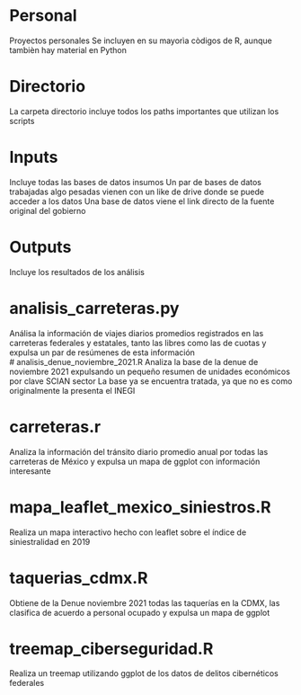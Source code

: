# Personal
Proyectos personales
Se incluyen en su mayorìa còdigos de R, aunque tambièn hay material en Python
# Directorio
La carpeta directorio incluye todos los paths importantes que utilizan los scripts
# Inputs
Incluye todas las bases de datos insumos
Un par de bases de datos trabajadas algo pesadas vienen con un like de drive donde se puede acceder a los datos
Una base de datos viene el link directo de la fuente original del gobierno
# Outputs
Incluye los resultados de los análisis
# analisis_carreteras.py
Análisa la información de viajes diarios promedios registrados en las carreteras federales y estatales, tanto las libres como las de cuotas y 
expulsa un par de resúmenes de esta información
# analisis_denue_noviembre_2021.R
Analiza la base de la denue de noviembre 2021 expulsando un pequeño resumen de unidades económicos por clave SCIAN sector
La base ya se encuentra tratada, ya que no es como originalmente la presenta el INEGI
# carreteras.r
Analiza la información del tránsito diario promedio anual por todas las carreteras de México y expulsa un mapa de ggplot con información interesante
# mapa_leaflet_mexico_siniestros.R
Realiza un mapa interactivo hecho con leaflet sobre el índice de siniestralidad en 2019
# taquerias_cdmx.R
Obtiene de la Denue noviembre 2021 todas las taquerías en la CDMX, las clasifica de acuerdo a personal ocupado y expulsa un mapa de ggplot
# treemap_ciberseguridad.R
Realiza un treemap utilizando ggplot de los datos de delitos cibernéticos federales

